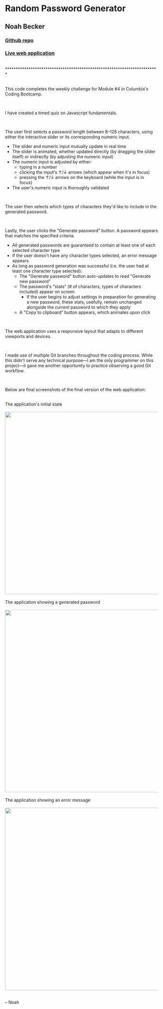 # Random Password Generator
## Noah Becker

### [Github repo](https://github.com/noah35becker/js-fundamentals-timed-quiz/)

### [Live web application](https://noah35becker.github.io/js-fundamentals-timed-quiz/)
<br/>
************************************************************************

<br/>
<br/>

This code completes the weekly challenge for Module #4 in Columbia's Coding Bootcamp.


<br/>

I have created a timed quiz on Javascript fundamentals.


<br/>

The user first selects a password length between 8–128 characters, using either the interactive slider or its corresponding numeric input.

- The slider and numeric input mutually update in real time
- The slider is animated, whether updated directly (by dragging the slider itself) or indirectly (by adjusting the numeric input)
- The numeric input is adjusted by either:
    - typing in a number
    - clicking the input's ↑/↓ arrows (which appear when it's in focus)
    - pressing the ↑/↓ arrows on the keyboard (while the input is in focus)
- The user's numeric input is thoroughly validated


<br/>

The user then selects which types of characters they'd like to include in the generated password.


<br/>

Lastly, the user clicks the "Generate password" button. A password appears that matches the specified criteria.

- All generated passwords are guaranteed to contain at least one of each selected character type
- If the user doesn't have any character types selected, an error message appears
- As long as password generation was successful (i.e. the user had at least one character type selected):
    - The "Generate password" button auto-updates to read "Generate new password"
    - The password's "stats" (# of characters, types of characters included) appear on screen
        - If the user begins to adjust settings in preparation for generating a new password, these stats, usefully, remain unchanged alongside the <em>current</em> password to which they apply
    - A "Copy to clipboard" button appears, which animates upon click


<br/>

The web application uses a responsive layout that adapts to different viewports and devices.


<br/>

I made use of multiple Git branches throughout the coding process. While this didn't serve any technical purpose—I am the only programmer on this project—it gave me another opportunity to practice observing a good Git workflow.


<br/>

Below are final screenshots of the final version of the web application:

<br/>
The application's initial state
<br/>
<br/>
<img src="assets/final-screenshots/initital-state.png" width="600"/>
<br/>

<br/>
The application showing a generated password
<br/>
<br/>
<img src="assets/final-screenshots/sample-password.png" width="600"/>
<br/>

<br/>
The application showing an error message
<br/>
<br/>
<img src="assets/final-screenshots/error-msg.png" width="600"/>
<br/>


<br/>

– Noah